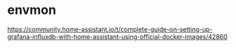 # envmon

https://community.home-assistant.io/t/complete-guide-on-setting-up-grafana-influxdb-with-home-assistant-using-official-docker-images/42860
